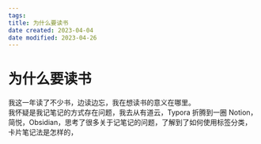 ```yaml
---
tags:
title: 为什么要读书
date created: 2023-04-04
date modified: 2023-04-26
---
```


# 为什么要读书

我这一年读了不少书，边读边忘，我在想读书的意义在哪里。  
我怀疑是我记笔记的方式存在问题，我去从有道云，Typora 折腾到一圈 Notion，简悦，Obsidian，思考了很多关于记笔记的问题，了解到了如何使用标签分类，卡片笔记法是怎样的，
